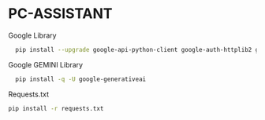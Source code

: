 # PC-ASSISTANT

Google Library
```sh
  pip install --upgrade google-api-python-client google-auth-httplib2 google-auth-oauthlib
```
Google GEMINI Library
```sh
  pip install -q -U google-generativeai
```
Requests.txt
```sh
pip install -r requests.txt
```
